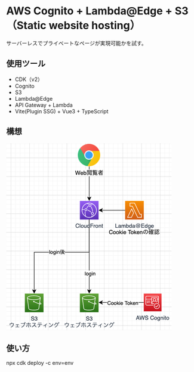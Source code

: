 # AWS Cognito + Lambda@Edge + S3（Static website hosting）

サーバーレスでプライベートなページが実現可能かを試す。

## 使用ツール

 - CDK（v2）
  - Cognito
  - S3
  - Lambda@Edge
  - API Gateway + Lambda
 - Vite(Plugin SSG) + Vue3 + TypeScript

## 構想

<img src="./cognito-lambda_edge.png">

## 使い方

npx cdk deploy -c env=env
